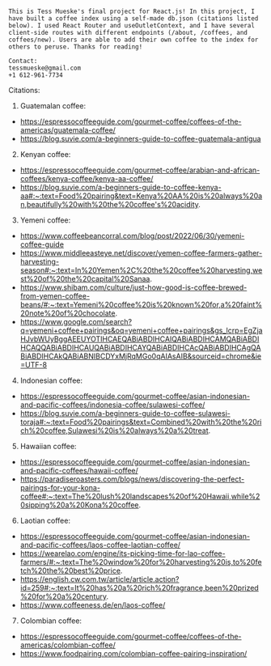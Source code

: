 ~~~~~~~~~~~~~~~~~~~~~~~~~~~~~~~~~~~~~~

This is Tess Mueske's final project for React.js! In this project, I have built a coffee index using a self-made db.json (citations listed below). I used React Router and useOutletContext, and I have several client-side routes with different endpoints (/about, /coffees, and coffees/new). Users are able to add their own coffee to the index for others to peruse. Thanks for reading!

Contact:
tessmueske@gmail.com
+1 612-961-7734

~~~~~~~~~~~~~~~~~~~~~~~~~~~~~~~~~~~~~~

Citations:
1. Guatemalan coffee: 
- https://espressocoffeeguide.com/gourmet-coffee/coffees-of-the-americas/guatemala-coffee/
- https://blog.suvie.com/a-beginners-guide-to-coffee-guatemala-antigua

2. Kenyan coffee:
- https://espressocoffeeguide.com/gourmet-coffee/arabian-and-african-coffees/kenya-coffee/kenya-aa-coffee/
- https://blog.suvie.com/a-beginners-guide-to-coffee-kenya-aa#:~:text=Food%20pairing&text=Kenya%20AA%20is%20always%20an,beautifully%20with%20the%20coffee's%20acidity.

3. Yemeni coffee:
- https://www.coffeebeancorral.com/blog/post/2022/06/30/yemeni-coffee-guide
- https://www.middleeasteye.net/discover/yemen-coffee-farmers-gather-harvesting-season#:~:text=In%20Yemen%2C%20the%20coffee%20harvesting,west%20of%20the%20capital%20Sanaa.
- https://www.shibam.com/culture/just-how-good-is-coffee-brewed-from-yemen-coffee-beans/#:~:text=Yemeni%20coffee%20is%20known%20for,a%20faint%20note%20of%20chocolate.
- https://www.google.com/search?q=yemeni+coffee+pairings&oq=yemeni+coffee+pairings&gs_lcrp=EgZjaHJvbWUyBggAEEUYOTIHCAEQABiABDIHCAIQABiABDIHCAMQABiABDIHCAQQABiABDIHCAUQABiABDIHCAYQABiABDIHCAcQABiABDIHCAgQABiABDIHCAkQABiABNIBCDYxMjRqMGo0qAIAsAIB&sourceid=chrome&ie=UTF-8

4. Indonesian coffee:
- https://espressocoffeeguide.com/gourmet-coffee/asian-indonesian-and-pacific-coffees/indonesia-coffee/sulawesi-coffee/
- https://blog.suvie.com/a-beginners-guide-to-coffee-sulawesi-toraja#:~:text=Food%20pairings&text=Combined%20with%20the%20rich%20coffee,Sulawesi%20is%20always%20a%20treat.

5. Hawaiian coffee:
- https://espressocoffeeguide.com/gourmet-coffee/asian-indonesian-and-pacific-coffees/hawaii-coffee/
- https://paradiseroasters.com/blogs/news/discovering-the-perfect-pairings-for-your-kona-coffee#:~:text=The%20lush%20landscapes%20of%20Hawaii,while%20sipping%20a%20Kona%20coffee.

6. Laotian coffee:
- https://espressocoffeeguide.com/gourmet-coffee/asian-indonesian-and-pacific-coffees/laos-coffee-laotian-coffee/
- https://wearelao.com/engine/its-picking-time-for-lao-coffee-farmers/#:~:text=The%20window%20for%20harvesting%20is,to%20fetch%20the%20best%20price.
- https://english.cw.com.tw/article/article.action?id=259#:~:text=It%20has%20a%20rich%20fragrance,been%20prized%20for%20a%20century.
- https://www.coffeeness.de/en/laos-coffee/

7. Colombian coffee:
- https://espressocoffeeguide.com/gourmet-coffee/coffees-of-the-americas/colombian-coffee/
- https://www.foodpairing.com/colombian-coffee-pairing-inspiration/